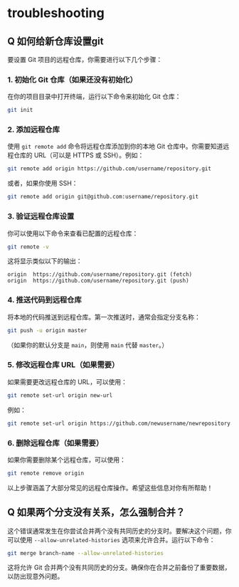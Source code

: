 # troubleshooting

## Q 如何给新仓库设置git
要设置 Git 项目的远程仓库，你需要进行以下几个步骤：

### 1. **初始化 Git 仓库（如果还没有初始化）**
在你的项目目录中打开终端，运行以下命令来初始化 Git 仓库：
```bash
git init
```

### 2. **添加远程仓库**
使用 `git remote add` 命令将远程仓库添加到你的本地 Git 仓库中。你需要知道远程仓库的 URL（可以是 HTTPS 或 SSH）。例如：
```bash
git remote add origin https://github.com/username/repository.git
```
或者，如果你使用 SSH：
```bash
git remote add origin git@github.com:username/repository.git
```

### 3. **验证远程仓库设置**
你可以使用以下命令来查看已配置的远程仓库：
```bash
git remote -v
```
这将显示类似以下的输出：
```plaintext
origin  https://github.com/username/repository.git (fetch)
origin  https://github.com/username/repository.git (push)
```

### 4. **推送代码到远程仓库**
将本地的代码推送到远程仓库。第一次推送时，通常会指定分支名称：
```bash
git push -u origin master
```
（如果你的默认分支是 `main`，则使用 `main` 代替 `master`。）

### 5. **修改远程仓库 URL（如果需要）**
如果需要更改远程仓库的 URL，可以使用：
```bash
git remote set-url origin new-url
```
例如：
```bash
git remote set-url origin https://github.com/newusername/newrepository.git
```

### 6. **删除远程仓库（如果需要）**
如果你需要删除某个远程仓库，可以使用：
```bash
git remote remove origin
```

以上步骤涵盖了大部分常见的远程仓库操作。希望这些信息对你有所帮助！

## Q 如果两个分支没有关系，怎么强制合并？
这个错误通常发生在你尝试合并两个没有共同历史的分支时。要解决这个问题，你可以使用 `--allow-unrelated-histories` 选项来允许合并。运行以下命令：

```bash
git merge branch-name --allow-unrelated-histories
```

这将允许 Git 合并两个没有共同历史的分支。确保你在合并之前备份了重要数据，以防出现意外问题。